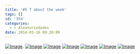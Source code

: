 ```yaml
---
title: '#5 7 about the week'
tags: []
id: '354'
categories:
  - - Aleatoriedades
date: 2014-03-16 09:20:09
---
```


[![Image](http://162.243.62.160/wp-content/uploads/2014/03/baci2.jpg?w=650)](http://162.243.62.160/wp-content/uploads/2014/03/baci2.jpg). [![Image](http://162.243.62.160/wp-content/uploads/2014/03/dsc02358.jpg?w=650)](http://162.243.62.160/wp-content/uploads/2014/03/dsc02358.jpg) [![Image](http://162.243.62.160/wp-content/uploads/2014/03/dsc02370.jpg?w=650)](http://162.243.62.160/wp-content/uploads/2014/03/dsc02370.jpg) [![Image](http://162.243.62.160/wp-content/uploads/2014/03/picsplay_1394703157121.jpg?w=650)](http://162.243.62.160/wp-content/uploads/2014/03/picsplay_1394703157121.jpg) [![Image](http://162.243.62.160/wp-content/uploads/2014/03/picsplay_1394702958272.jpg?w=590)](http://162.243.62.160/wp-content/uploads/2014/03/picsplay_1394702958272.jpg) [![Image](http://162.243.62.160/wp-content/uploads/2014/03/dsc02207.jpg?w=650)](http://162.243.62.160/wp-content/uploads/2014/03/dsc02207.jpg) [![Image](http://162.243.62.160/wp-content/uploads/2014/03/dsc022871.jpg?w=650)](http://162.243.62.160/wp-content/uploads/2014/03/dsc022871.jpg)
